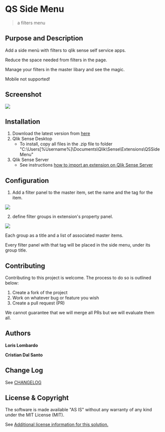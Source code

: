 # QS Side Menu
> a filters menu

## Purpose and Description

Add a side menù with filters to qlik sense self service apps.

Reduce the space needed from filters in the page.

Manage your filters in the master libary and see the magic.


Mobile not supported!

## Screenshot

<img src = "http://10.0.61.204/horsabi/qs-side-menu/raw/master/asset/demo/cast2.gif" />


## Installation

1. Download the latest version from [here](https://github.com/LorisLombardo87/qs-side-menu/blob/master/build/qssidemenu_latest.zip?raw=true) 
2. Qlik Sense Desktop
	* To install, copy all files in the .zip file to folder "C:\Users\[%Username%]\Documents\Qlik\Sense\Extensions\QSSideMenu"
3. Qlik Sense Server
	* See instructions [how to import an extension on Qlik Sense Server](http://help.qlik.com/en-US/sense/June2017/Subsystems/ManagementConsole/Content/import-extensions.htm)

## Configuration

1. Add a filter panel to the master item, set the name and the tag for the item.
<img src = "http://10.0.61.204/horsabi/qs-side-menu/raw/master/asset/demo/cast3.gif">

2. define filter groups in extension's property panel.
<img src = "http://10.0.61.204/horsabi/qs-side-menu/raw/master/asset/demo/cast4.gif">

Each group as a title and a list of associated master items.

Every filter panel with that tag will be placed in the side menu, under its group title.

## Contributing
Contributing to this project is welcome. The process to do so is outlined below:

1. Create a fork of the project
2. Work on whatever bug or feature you wish
3. Create a pull request (PR)

We cannot guarantee that we will merge all PRs but we will evaluate them all.

## Authors

**Loris Lombardo** 

**Cristian Dal Santo**

## Change Log

See [CHANGELOG](CHANGELOG.yml)

## License & Copyright
The software is made available "AS IS" without any warranty of any kind under the MIT License (MIT).

See [Additional license information for this solution.](LICENSE.md)




